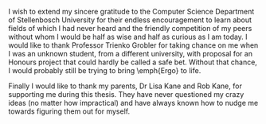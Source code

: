 I wish to extend my sincere gratitude to the Computer Science Department of
Stellenbosch University for their endless encouragement to learn about fields
of which I had never heard and the friendly competition of my peers without
whom I would be half as wise and half as curious as I am today. I would like to
thank Professor Trienko Grobler for taking chance on me when I was an unknown
student, from a different university, with proposal for an Honours project that
could hardly be called a safe bet. Without that chance, I would probably still
be trying to bring \emph{Ergo} to life.

Finally I would like to thank my parents, Dr Lisa Kane and Rob Kane, for
supporting me during this thesis. They have never questioned my crazy ideas (no
matter how impractical) and have always known how to nudge me towards figuring
them out for myself.
